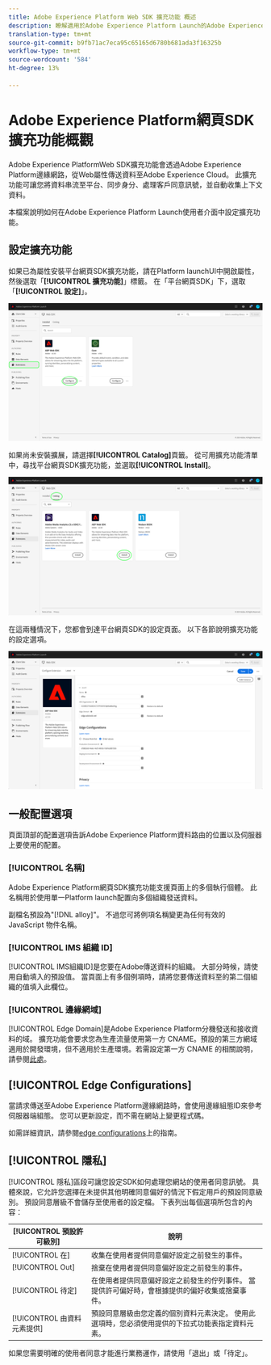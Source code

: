 ```yaml
---
title: Adobe Experience Platform Web SDK 擴充功能 概述
description: 瞭解適用於Adobe Experience Platform Launch的Adobe Experience Platform網頁SDK擴充功能
translation-type: tm+mt
source-git-commit: b9fb71ac7eca95c65165d6780b681ada3f16325b
workflow-type: tm+mt
source-wordcount: '584'
ht-degree: 13%

---
```



# Adobe Experience Platform網頁SDK擴充功能概觀

Adobe Experience PlatformWeb SDK擴充功能會透過Adobe Experience Platform邊緣網路，從Web屬性傳送資料至Adobe Experience Cloud。 此擴充功能可讓您將資料串流至平台、同步身分、處理客戶同意訊號，並自動收集上下文資料。

本檔案說明如何在Adobe Experience Platform Launch使用者介面中設定擴充功能。

## 設定擴充功能

如果已為屬性安裝平台網頁SDK擴充功能，請在Platform launchUI中開啟屬性，然後選取「**[!UICONTROL 擴充功能]**」標籤。 在「平台網頁SDK」下，選取「**[!UICONTROL 設定]**」。

![](../images/extension/overview/configure.png)

如果尚未安裝擴展，請選擇&#x200B;**[!UICONTROL Catalog]**&#x200B;頁籤。 從可用擴充功能清單中，尋找平台網頁SDK擴充功能，並選取&#x200B;**[!UICONTROL Install]**。

![](../images/extension/overview/install.png)

在這兩種情況下，您都會到達平台網頁SDK的設定頁面。 以下各節說明擴充功能的設定選項。

![](../images/extension/overview/config-screen.png)

## 一般配置選項

頁面頂部的配置選項告訴Adobe Experience Platform資料路由的位置以及伺服器上要使用的配置。

### [!UICONTROL 名稱]

Adobe Experience Platform網頁SDK擴充功能支援頁面上的多個執行個體。 此名稱用於使用單一Platform launch配置向多個組織發送資料。

副檔名預設為&quot;[!DNL alloy]&quot;。 不過您可將例項名稱變更為任何有效的 JavaScript 物件名稱。

### **[!UICONTROL IMS 組織 ID]**

[!UICONTROL IMS組織ID]是您要在Adobe傳送資料的組織。 大部分時候，請使用自動填入的預設值。 當頁面上有多個例項時，請將您要傳送資料至的第二個組織的值填入此欄位。

### **[!UICONTROL 邊緣網域]**

[!UICONTROL Edge Domain]是Adobe Experience Platform分機發送和接收資料的域。 擴充功能會要求您為生產流量使用第一方 CNAME。預設的第三方網域適用於開發環境，但不適用於生產環境。若需設定第一方 CNAME 的相關說明，請參閱[此處](https://docs.adobe.com/content/help/zh-Hant/core-services/interface/ec-cookies/cookies-first-party.html)。

## [!UICONTROL Edge Configurations]

當請求傳送至Adobe Experience Platform邊緣網路時，會使用邊緣組態ID來參考伺服器端組態。 您可以更新設定，而不需在網站上變更程式碼。

如需詳細資訊，請參閱[edge configurations](../fundamentals/edge-configuration.md)上的指南。

## [!UICONTROL 隱私]

[!UICONTROL 隱私]區段可讓您設定SDK如何處理您網站的使用者同意訊號。 具體來說，它允許您選擇在未提供其他明確同意偏好的情況下假定用戶的預設同意級別。 預設同意層級不會儲存至使用者的設定檔。 下表列出每個選項所包含的內容：

| [!UICONTROL 預設許可級別] | 說明 |
| --- | --- |
| [!UICONTROL 在] | 收集在使用者提供同意偏好設定之前發生的事件。 |
| [!UICONTROL Out] | 捨棄在使用者提供同意偏好設定之前發生的事件。 |
| [!UICONTROL 待定] | 在使用者提供同意偏好設定之前發生的佇列事件。 當提供許可偏好時，會根據提供的偏好收集或捨棄事件。 |
| [!UICONTROL 由資料元素提供] | 預設同意層級由您定義的個別資料元素決定。 使用此選項時，您必須使用提供的下拉式功能表指定資料元素。 |

如果您需要明確的使用者同意才能進行業務運作，請使用「退出」或「待定」。